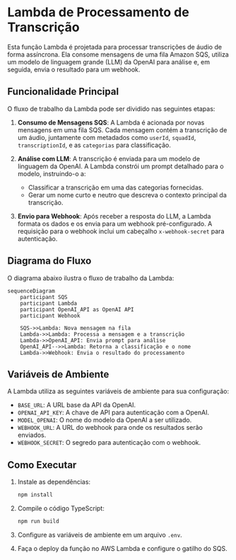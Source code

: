 # Lambda de Processamento de Transcrição

Esta função Lambda é projetada para processar transcrições de áudio de forma assíncrona. Ela consome mensagens de uma fila Amazon SQS, utiliza um modelo de linguagem grande (LLM) da OpenAI para análise e, em seguida, envia o resultado para um webhook.

## Funcionalidade Principal

O fluxo de trabalho da Lambda pode ser dividido nas seguintes etapas:

1.  **Consumo de Mensagens SQS**: A Lambda é acionada por novas mensagens em uma fila SQS. Cada mensagem contém a transcrição de um áudio, juntamente com metadados como `userId`, `squadId`, `transcriptionId`, e as `categorias` para classificação.

2.  **Análise com LLM**: A transcrição é enviada para um modelo de linguagem da OpenAI. A Lambda constrói um prompt detalhado para o modelo, instruindo-o a:
    *   Classificar a transcrição em uma das categorias fornecidas.
    *   Gerar um nome curto e neutro que descreva o contexto principal da transcrição.

3.  **Envio para Webhook**: Após receber a resposta do LLM, a Lambda formata os dados e os envia para um webhook pré-configurado. A requisição para o webhook inclui um cabeçalho `x-webhook-secret` para autenticação.

## Diagrama do Fluxo

O diagrama abaixo ilustra o fluxo de trabalho da Lambda:

```mermaid
sequenceDiagram
    participant SQS
    participant Lambda
    participant OpenAI_API as OpenAI API
    participant Webhook

    SQS->>Lambda: Nova mensagem na fila
    Lambda->>Lambda: Processa a mensagem e a transcrição
    Lambda->>OpenAI_API: Envia prompt para análise
    OpenAI_API-->>Lambda: Retorna a classificação e o nome
    Lambda->>Webhook: Envia o resultado do processamento
```

## Variáveis de Ambiente

A Lambda utiliza as seguintes variáveis de ambiente para sua configuração:

*   `BASE_URL`: A URL base da API da OpenAI.
*   `OPENAI_API_KEY`: A chave de API para autenticação com a OpenAI.
*   `MODEL_OPENAI`: O nome do modelo da OpenAI a ser utilizado.
*   `WEBHOOK_URL`: A URL do webhook para onde os resultados serão enviados.
*   `WEBHOOK_SECRET`: O segredo para autenticação com o webhook.

## Como Executar

1.  Instale as dependências:
    ```bash
    npm install
    ```

2.  Compile o código TypeScript:
    ```bash
    npm run build
    ```

3.  Configure as variáveis de ambiente em um arquivo `.env`.

4.  Faça o deploy da função no AWS Lambda e configure o gatilho do SQS.
